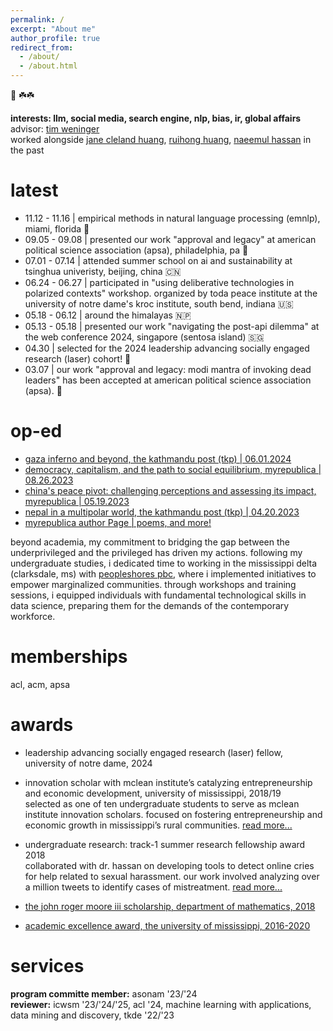 ```yaml
---
permalink: /
excerpt: "About me"
author_profile: true
redirect_from: 
  - /about/
  - /about.html
---
```


🙏 ☘️☘️

<b>interests: llm, social media, search engine, nlp, bias, ir, global affairs</b> <br>
advisor: <a href= "https://engineering.nd.edu/faculty/tim-weninger/">tim weninger</a> <br>
worked alongside <a href= "[https://engineering.nd.edu/faculty/tim-weninger/](https://engineering.nd.edu/faculty/jane-cleland-huang/)">jane cleland huang</a>, <a href= "https://people.engr.tamu.edu/huangrh/index.html">ruihong huang</a>, <a href= https://ischool.umd.edu/directory/naeemul-hassan/>naeemul hassan</a> in the past

latest
======

<ul>
  <li>11.12 - 11.16 | empirical methods in natural language processing (emnlp), miami, florida 🌴</li>
  <li>09.05 - 09.08 | presented our work "approval and legacy" at american political science association (apsa), philadelphia, pa 🔔</li>
  <li>07.01 - 07.14 | attended summer school on ai and sustainability at tsinghua univeristy, beijing, china 🇨🇳 </li>
  <li>06.24 - 06.27 | participated in "using deliberative technologies in polarized contexts" workshop. organized by toda peace institute at the university of notre dame's kroc institute, south bend, indiana 🇺🇸</li>
  <li>05.18 - 06.12 | around the himalayas 🇳🇵</li>
  <li>05.13 - 05.18 | presented our work "navigating the post-api dilemma" at the web conference 2024, singapore (sentosa island) 🇸🇬</li>
  <li>04.30 | selected for the 2024 leadership advancing socially engaged research (laser) cohort! 🎉 </li>
  <li>03.07 | our work "approval and legacy: modi mantra of invoking dead leaders" has been accepted at american political science association (apsa). 🎉</li>
</ul>

op-ed
======
* <a href= "https://kathmandupost.com/columns/2024/06/01/gaza-inferno-and-beyond/"> gaza inferno and beyond, the kathmandu post (tkp) | 06.01.2024</a>
* <a href= "https://myrepublica.nagariknetwork.com/news/democracy-capitalism-and-the-path-to-social-equilibrium/">democracy, capitalism, and the path to social equilibrium, myrepublica | 08.26.2023</a>
* <a href= "https://myrepublica.nagariknetwork.com/news/china-s-peace-pivot-challenging-perceptions-and-assessing-its-impact/">china's peace pivot: challenging perceptions and assessing its impact, myrepublica | 05.19.2023</a>
* <a href= "https://kathmandupost.com/columns/2023/04/20/rise-of-multipolarity-and-nepal">nepal in a multipolar world, the kathmandu post (tkp) | 04.20.2023</a>
* <a href= "https://myrepublica.nagariknetwork.com/news/author/1950">myrepublica author Page | poems, and more!</a>


beyond academia, my commitment to bridging the gap between the underprivileged and the privileged has driven my actions. following my undergraduate studies, i dedicated time to working in the mississippi delta (clarksdale, ms) with <a href = "https://peopleshores.com">peopleshores pbc</a>, where i implemented initiatives to empower marginalized communities. through workshops and training sessions, i equipped individuals with fundamental technological skills in data science, preparing them for the demands of the contemporary workforce.

memberships
======
acl, acm, apsa

awards
======
* leadership advancing socially engaged research (laser) fellow, university of notre dame, 2024

* innovation scholar with mclean institute’s catalyzing entrepreneurship and economic development, university of mississippi, 2018/19 <br>
selected as one of ten undergraduate students to serve as mclean institute innovation scholars. focused on fostering entrepreneurship and economic growth in mississippi’s rural communities. <a href="https://mclean.olemiss.edu/ceed/">read more...</a>
  
* undergraduate research: track-1 summer research fellowship award 2018 <br>
collaborated with dr. hassan on developing tools to detect online cries for help related to sexual harassment. our work involved analyzing over a million tweets to identify cases of mistreatment. <a href ="https://news.olemiss.edu/undergraduates-conducting-data-science-research-faculty-mentors/"> read more... </a>

* <a href="https://math.olemiss.edu/undergraduate-awards-recipients/"> the john roger moore iii scholarship, department of mathematics, 2018 </a>
* <a href="https://international.olemiss.edu/scholarships-for-international-undergraduates/"> academic excellence award, the university of mississippi, 2016-2020 </a>

services
======
**program committe member:** asonam '23/'24 <br>
**reviewer:** icwsm '23/'24/'25, acl '24, machine learning with applications, data mining and discovery, tkde '22/'23



